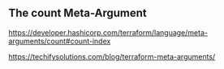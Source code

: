 ## The count Meta-Argument

https://developer.hashicorp.com/terraform/language/meta-arguments/count#count-index

https://techifysolutions.com/blog/terraform-meta-arguments/
